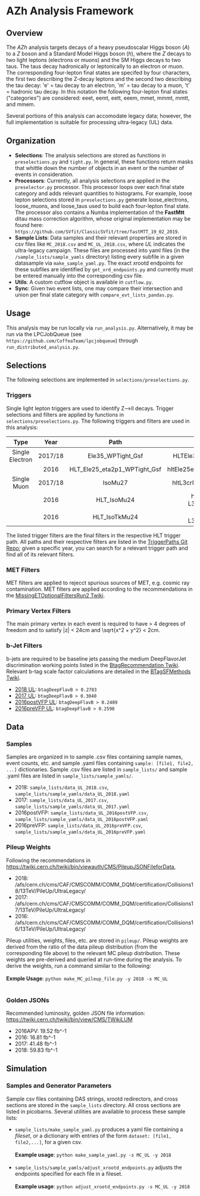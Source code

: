 # AZh Analysis Framework
## Overview
The *AZh* analysis targets decays of a heavy pseudoscalar Higgs boson (*A*) to a *Z* boson and a Standard Model Higgs boson (*h*), where the *Z* decays to two light leptons (electrons or muons) and the SM Higgs decays to two taus. The taus decay hadronically or leptonically to an electron or muon. The corresponding four-lepton final states are specifed by four characters, the first two describing the Z-decay leptons and the second two describing the tau decay: 'e' = tau decay to an electron, 'm' = tau decay to a muon, 't' = hadronic tau decay. In this notation the following four-lepton final states ("categories") are considered: eeet, eemt, eett, eeem, mmet, mmmt, mmtt, and mmem. 

Several portions of this analysis can accomodate legacy data; however, the full implementation is suitable for processing ultra-legacy (UL) data. 

## Organization
- **Selections**: The analysis selections are stored as functions in `preselections.py` and `tight.py`. In general, these functions return masks that whittle down the number of objects in an event or the number of events in consideration. 
- **Processors**: Currently, all analysis selections are applied in the `preselector.py` processor. This processor loops over each final state category and adds relevant quantities to histograms. For example, loose lepton selections stored in `preselections.py` generate loose_electrons, loose_muons, and loose_taus used to build each four-lepton final state. The processor also contains a Numba implementation of the **FastMtt** ditau mass correction algorithm, whose original implementation may be found here: `https://github.com/SVfit/ClassicSVfit/tree/fastMTT_19_02_2019`. 
- **Sample Lists**: Data samples and their relevant properties are stored in csv files like `MC_2018.csv` and `MC_UL_2018.csv`, where *UL* indicates the ultra-legacy campaign. These files are processed into yaml files (in the `/sample_lists/sample_yamls` directory) listing every subfile in a given datasample via `make_sample_yaml.py`. The exact xrootd endpoints for these subfiles are identified by `get_xrd_endpoints.py` and currently must be entered manually into the corresponding csv file. 
- **Utils**: A custom cutflow object is available in `cutflow.py`. 
- **Sync**: Given two event lists, one may compare their intersection and union per final state category with `compare_evt_lists_pandas.py`.

## Usage
This analysis may be run locally via `run_analysis.py`. Alternatively, it may be run via the LPCJobQueue (see `https://github.com/CoffeaTeam/lpcjobqueue`) through `run_distributed_analysis.py`. 

## Selections
The following selections are implemented in `selections/preselections.py`. 
### Triggers 
Single light lepton triggers are used to identify Z-->ll decays. Trigger selections and filters are applied by functions in ```selections/preselections.py```. The following triggers and filters are used in this analysis:  

| Type | Year | Path | Filter | 
| :--: | :--: | :--: | :----: |
| Single Electron | 2017/18 | Ele35_WPTight_Gsf | HLTEle35WPTightGsfSequence | 
| | 2016 | HLT_Ele25_eta2p1_WPTight_Gsf | hltEle25erWPTightGsfTrackIsoFilter |
| Single Muon | 2017/18 | IsoMu27  | hltL3crIsoL1sMu * Filtered0p07 |
| | 2016 | HLT_IsoMu24 | hltL3crIsoL1sMu * L3trkIsoFiltered0p09  | 
| | 2016 | HLT_IsoTkMu24 | hltL3fL1sMu * L3trkIsoFiltered0p09 | 

The listed trigger filters are the final filters in the respective HLT trigger path. All paths and their respective filters are listed in the [TriggerPaths Git Repo](https://github.com/UHH2/TriggerPaths); given a specific year, you can search for a relevant trigger path and find all of its relevant filters. 

### MET Filters
MET filters are applied to rejecct spurious sources of MET, e.g. cosmic ray contamination. MET filters are applied according to the recommendations in the [MissingETOptionalFiltersRun2 Twiki](https://twiki.cern.ch/twiki/bin/viewauth/CMS/MissingETOptionalFiltersRun2#2018_2017_data_and_MC_UL). 

### Primary Vertex Filters
The main primary vertex in each event is required to have > 4 degrees of freedom and to satisfy |z| < 24cm and \sqrt{x^2 + y^2} < 2cm. 

### b-Jet Filters
b-jets are required to be baseline jets passing the medium DeepFlavorJet discrimination working points listed in the [BtagRecommendation Twiki](https://twiki.cern.ch/twiki/bin/viewauth/CMS/BtagRecommendation). Relevant b-tag scale factor calculations are detailed in the [BTagSFMethods Twiki](https://twiki.cern.ch/twiki/bin/view/CMS/BTagSFMethods#b_tagging_efficiency_in_MC_sampl).
- [2018 UL](https://twiki.cern.ch/twiki/bin/view/CMS/BtagRecommendation106XUL18): `btagDeepFlavB > 0.2783`
- [2017 UL](https://twiki.cern.ch/twiki/bin/view/CMS/BtagRecommendation106XUL17): `btagDeepFlavB > 0.3040`
- [2016postVFP UL](https://twiki.cern.ch/twiki/bin/view/CMS/BtagRecommendation106XUL16postVFP): `btagDeepFlavB > 0.2489`
- [2016preVFP UL](https://twiki.cern.ch/twiki/bin/view/CMS/BtagRecommendation106XUL16preVFP): `btagDeepFlavB > 0.2598`



## Data
### Samples 
Samples are organized in to sample .csv files containing sample names, event counts, etc. and sample .yaml files containing `sample: [file1, file2, ...]` dictionaries. Sample .csv files are listed in `sample_lists/` and sample .yaml files are listed in `sample_lists/sample_yamls/`. 
- 2018: `sample_lists/data_UL_2018.csv`, `sample_lists/sample_yamls/data_UL_2018.yaml`
- 2017: `sample_lists/data_UL_2017.csv`, `sample_lists/sample_yamls/data_UL_2017.yaml`
- 2016postVFP: `sample_lists/data_UL_2016postVFP.csv`, `sample_lists/sample_yamls/data_UL_2016postVFP.yaml`
- 2016preVFP: `sample_lists/data_UL_2016preVFP.csv`, `sample_lists/sample_yamls/data_UL_2016preVFP.yaml`

### Pileup Weights
Following the recommendations in https://twiki.cern.ch/twiki/bin/viewauth/CMS/PileupJSONFileforData,
- 2018: /afs/cern.ch/cms/CAF/CMSCOMM/COMM_DQM/certification/Collisions18/13TeV/PileUp/UltraLegacy/
- 2017: /afs/cern.ch/cms/CAF/CMSCOMM/COMM_DQM/certification/Collisions17/13TeV/PileUp/UltraLegacy/
- 2016: /afs/cern.ch/cms/CAF/CMSCOMM/COMM_DQM/certification/Collisions16/13TeV/PileUp/UltraLegacy/

Pileup utilities, weights, files, etc. are stored in `pileup/`. Pileup weights are derived from the ratio of the data pileup distribution (from the corresponding file above) to the relevant MC pileup distribution. These weights are pre-derived and queried at run-time during the analysis. To derive the weights, run a command similar to the following:
</br></br>
**Exmple Usage**: ```python make_MC_pileup_file.py -y 2018 -s MC_UL```
</br></br>

### Golden JSONs
Recommended luminosity, golden JSON file information: https://twiki.cern.ch/twiki/bin/view/CMS/TWikiLUM
- 2016APV: 19.52 fb^-1
- 2016: 16.81 fb^-1 
- 2017: 41.48 fb^-1
- 2018: 59.83 fb^-1

## Simulation
### Samples and Generator Parameters
Sample csv files containing DAS strings, xrootd redirectors, and cross sections are stored in the ```sample_lists``` directory. All cross sections are listed in picobarns. Several utilities are available to process these sample lists:
- ```sample_lists/make_sample_yaml.py``` produces a yaml file containing a *fileset*, or a dictionary with entries of the form ```dataset: [file1, file2,...]```, for a given csv. </br></br> **Example usage**: ```python make_sample_yaml.py -s MC_UL -y 2018``` </br></br> 
- ```sample_lists/sample_yamls/adjust_xrootd_endpoints.py``` adjusts the endpoints specified for each file in a fileset. </br></br> **Example usage**: ```python adjust_xrootd_endpoints.py -s MC_UL -y 2018``` </br></br>

